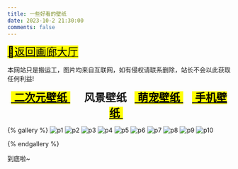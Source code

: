 ```yaml
---
title: 一些好看的壁纸
date: 2023-10-2 21:30:00
comments: false
---
```


<p><a class="gallery_link" href="/box/gallery/" data-pjax-state=""><font size="5"><mark class="hl-label green">🚙返回画廊大厅</mark></font></a></p>
<div class="tip info"><p>本网站只是搬运工，图片均来自互联网，如有侵权请联系删除，站长不会以此获取任何利益!</p></div>

<center><font font-family="ZhuZiAWan_light" size="5px"><a class="gallery_link" href="/box/gallery/backgrounds/index.html" data-pjax-state=""><mark class="hl-label blue">&nbsp;<b>二次元壁纸</b>&nbsp;</mark></a> &nbsp; <b>&nbsp; 风景壁纸 &nbsp;</b> <a class="gallery_link" href="/box/gallery/backgrounds/p3.html" data-pjax-state=""><mark class="hl-label blue">&nbsp;<b>萌宠壁纸</b>&nbsp;</mark></a> &nbsp; <a class="gallery_link" href="/box/gallery/backgrounds/p4.html" data-pjax-state=""><mark class="hl-label blue">&nbsp;<b>手机壁纸</b>&nbsp;</mark></a> &nbsp;</font></center>

{% gallery %} 
![p1]( https://sourse.cclmsy.cc/Backgrounds/Scenery/Scenery1.jpg )
![p2]( https://sourse.cclmsy.cc/Backgrounds/Scenery/Scenery2.jpg )
![p3]( https://sourse.cclmsy.cc/Backgrounds/Scenery/Scenery3.jpg )
![p4]( https://sourse.cclmsy.cc/Backgrounds/Scenery/Scenery4.jpg )
![p5]( https://sourse.cclmsy.cc/Backgrounds/Scenery/Scenery5.jpg )
![p6]( https://sourse.cclmsy.cc/Backgrounds/Scenery/Scenery6.jpg )
![p7]( https://sourse.cclmsy.cc/Backgrounds/Scenery/Scenery7.jpg )
![p8]( https://sourse.cclmsy.cc/Backgrounds/Scenery/Scenery8.jpg )
![p9]( https://sourse.cclmsy.cc/Backgrounds/Scenery/Scenery9.jpg )
![p10]( https://sourse.cclmsy.cc/Backgrounds/Scenery/Scenery10.jpg )

{% endgallery %} 

<span class="p blue center h4">到底啦~</span>